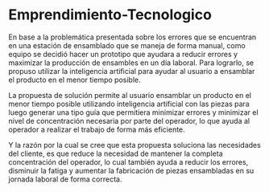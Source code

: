 # Emprendimiento-Tecnologico
En base a la problemática presentada sobre los errores que se encuentran en una estación de
ensamblado que se maneja de forma manual, como equipo se decidió hacer un prototipo que
ayudara a reducir errores y maximizar la producción de ensambles en un día laboral. Para lograrlo,
se propuso utilizar la inteligencia artificial para ayudar al usuario a ensamblar el producto en el
menor tiempo posible.  

La propuesta de solución permite al usuario ensamblar un producto en el menor tiempo posible
utilizando inteligencia artificial con las piezas para luego generar una tipo guía que permitiera
minimizar errores y minimizar el nivel de concentración necesaria por parte del operador, lo que
ayuda al operador a realizar el trabajo de forma más eficiente.  

Y la razón por la cual se cree que esta propuesta soluciona las necesidades del cliente, es que
reduce la necesidad de mantener la completa concentración del operador, lo cual también ayuda a
reducir los errores, disminuir la fatiga y aumentar la fabricación de piezas ensambladas en su
jornada laboral de forma correcta.
